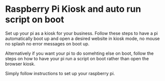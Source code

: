 # Raspberry Pi Kiosk and auto run script on boot

Set up your pi as a kiosk for your business. Follow these steps to have a pi automatically boot up and open a desired website in kiosk mode, no mouse no splash no error messages on boot up.

Alternatively if you want your pi to do somehting else on boot, follow the steps on how to have your pi run a script on boot rather than open the browser kiosk.

Simply follow instructions to set up your raspberry pi. 
